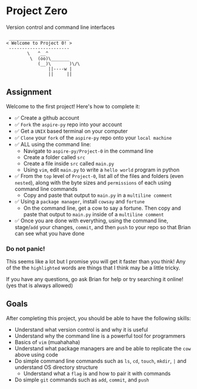 # Project Zero
Version control and command line interfaces
```
 _______________________ 
< Welcome to Project 0! >
 ----------------------- 
        \   ^__^
         \  (oo)\_______
            (__)\       )\/\
                ||----w |
                ||     ||
```

## Assignment
Welcome to the first project! Here's how to complete it:
- ✅ Create a github account
- ✅ `Fork` the `aspire-py` repo into your account
- ✅ Get a `UNIX` based terminal on your computer
- ✅ `Clone` your `fork` of the `aspire-py` repo onto your `local machine`
- ✅ ALL using the command line:
    - Navigate to `aspire-py/Project-0` in the command line
    - Create a folder called `src`
    - Create a file inside `src` called `main.py`
    - Using `vim`, edit `main.py` to write a `hello world` program in python
- ✅ From the `top` level of `Project-0`, list all of the files and folders (even `nested`), along with the byte sizes and `permissions` of each using command line commands
    - Copy and paste that output to `main.py` in a `multiline comment`
- ✅ Using a `package manager`, install `cowsay` and `fortune`
    - On the command line, get a cow to say a fortune. Then copy and paste that output to `main.py` inside of a `multiline comment`
- ✅ Once you are done with everything, using the command line, stage/`add` your changes, `commit`, and then `push` to your repo so that Brian can see what you have done

### Do not panic!
This seems like a lot but I promise you will get it faster than you think! Any of the the `highlighted` words are things that I think may be a little tricky.

If you have any questions, go ask Brian for help or try searching it online! (yes that is always allowed)

## Goals
After completing this project, you should be able to have the following skills:
- Understand what version control is and why it is useful
- Understand why the command line is a powerful tool for programmers
- Basics of `vim` (muahahaha)
- Understand what package managers are and be able to replicate the `cow` above using code
- Do simple command line commands such as `ls`, `cd`, `touch`, `mkdir`, `|` and understand OS directory structure
    - Understand what a `flag` is and how to pair it with commands
- Do simple `git` commands such as `add`, `commit`, and `push`